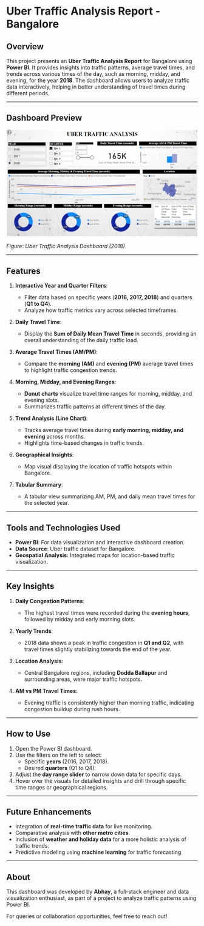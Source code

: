 # Uber Traffic Analysis Report - Bangalore

## Overview

This project presents an **Uber Traffic Analysis Report** for Bangalore using **Power BI**. It provides insights into traffic patterns, average travel times, and trends across various times of the day, such as morning, midday, and evening, for the year **2018**. The dashboard allows users to analyze traffic data interactively, helping in better understanding of travel times during different periods.

---

## Dashboard Preview

![Uber Traffic Analysis Dashboard](./Dashboard_(2018).png)

*Figure: Uber Traffic Analysis Dashboard (2018)*

---

## Features

1. **Interactive Year and Quarter Filters**:  
   - Filter data based on specific years (**2016, 2017, 2018**) and quarters (**Q1 to Q4**).
   - Analyze how traffic metrics vary across selected timeframes.

2. **Daily Travel Time**:  
   - Display the **Sum of Daily Mean Travel Time** in seconds, providing an overall understanding of the daily traffic load.

3. **Average Travel Times (AM/PM)**:  
   - Compare the **morning (AM)** and **evening (PM)** average travel times to highlight traffic congestion trends.

4. **Morning, Midday, and Evening Ranges**:  
   - **Donut charts** visualize travel time ranges for morning, midday, and evening slots.
   - Summarizes traffic patterns at different times of the day.

5. **Trend Analysis (Line Chart)**:  
   - Tracks average travel times during **early morning, midday, and evening** across months.
   - Highlights time-based changes in traffic trends.

6. **Geographical Insights**:  
   - Map visual displaying the location of traffic hotspots within Bangalore.

7. **Tabular Summary**:  
   - A tabular view summarizing AM, PM, and daily mean travel times for the selected year.

---

## Tools and Technologies Used

- **Power BI**: For data visualization and interactive dashboard creation.
- **Data Source**: Uber traffic dataset for Bangalore.
- **Geospatial Analysis**: Integrated maps for location-based traffic visualization.

---

## Key Insights

1. **Daily Congestion Patterns**:
   - The highest travel times were recorded during the **evening hours**, followed by midday and early morning slots.

2. **Yearly Trends**:
   - 2018 data shows a peak in traffic congestion in **Q1 and Q2**, with travel times slightly stabilizing towards the end of the year.

3. **Location Analysis**:
   - Central Bangalore regions, including **Dodda Ballapur** and surrounding areas, were major traffic hotspots.

4. **AM vs PM Travel Times**:
   - Evening traffic is consistently higher than morning traffic, indicating congestion buildup during rush hours.

---

## How to Use

1. Open the Power BI dashboard.
2. Use the filters on the left to select:
   - Specific **years** (2016, 2017, 2018).
   - Desired **quarters** (Q1 to Q4).
3. Adjust the **day range slider** to narrow down data for specific days.
4. Hover over the visuals for detailed insights and drill through specific time ranges or geographical regions.

---

## Future Enhancements

- Integration of **real-time traffic data** for live monitoring.
- Comparative analysis with **other metro cities**.
- Inclusion of **weather and holiday data** for a more holistic analysis of traffic trends.
- Predictive modeling using **machine learning** for traffic forecasting.

---

## About

This dashboard was developed by **Abhay**, a full-stack engineer and data visualization enthusiast, as part of a project to analyze traffic patterns using Power BI.  

For queries or collaboration opportunities, feel free to reach out!  
